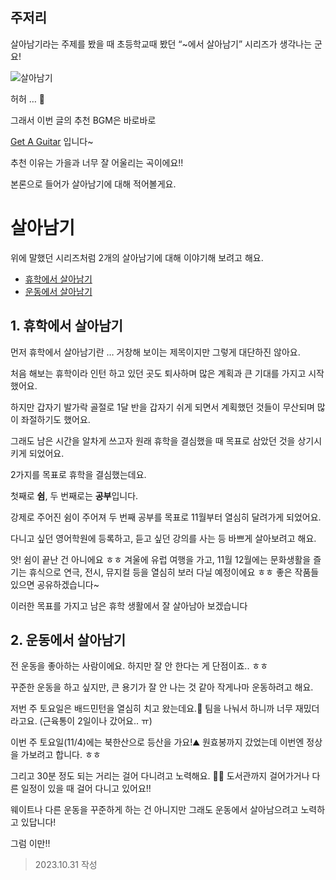 ## 주저리
살아남기라는 주제를 봤을 때 초등학교때 봤던 “~에서 살아남기” 시리즈가 생각나는 군요! 

![살아남기](https://github.com/codingBottle/cobo-writing/assets/72500673/7c4c87c8-33ad-41b9-a6d1-d7f4d48a6d11)

허허 … 🤣

그래서 이번 글의 추천 BGM은 바로바로

[Get A Guitar](https://music.youtube.com/watch?v=fJdi9OAY9s4&si=yxhSnAgl4NLheBex) 입니다~

추천 이유는 가을과 너무 잘 어울리는 곡이에요!!

본론으로 들어가 살아남기에 대해 적어볼게요.


# 살아남기

위에 말했던 시리즈처럼 2개의 살아남기에 대해 이야기해 보려고 해요.

- [휴학에서 살아남기](#1-휴학에서-살아남기)
- [운동에서 살아남기](#2-운동에서-살아남기)

## 1. 휴학에서 살아남기

먼저 휴학에서 살아남기란 … 거창해 보이는 제목이지만 그렇게 대단하진 않아요.

처음 해보는 휴학이라 인턴 하고 있던 곳도 퇴사하며 많은 계획과 큰 기대를 가지고 시작했어요.

하지만 갑자기 발가락 골절로 1달 반을 갑자기 쉬게 되면서 계획했던 것들이 무산되며 많이 좌절하기도 했어요.

그래도 남은 시간을 알차게 쓰고자 원래 휴학을 결심했을 때 목표로 삼았던 것을 상기시키게 되었어요.

2가지를 목표로 휴학을 결심했는데요.

첫째로 **쉼**, 두 번째로는 **공부**입니다.

강제로 주어진 쉼이 주어져 두 번째 공부를 목표로 11월부터 열심히 달려가게 되었어요.

다니고 싶던 영어학원에 등록하고, 듣고 싶던 강의를 사는 등 바쁘게 살아보려고 해요.

앗! 쉼이 끝난 건 아니에요 ㅎㅎ 겨울에 유럽 여행을 가고, 11월 12월에는 문화생활을 즐기는 휴식으로 연극, 전시, 뮤지컬 등을 열심히 보러 다닐 예정이에요 ㅎㅎ 좋은 작품들 있으면 공유하겠습니다~

이러한 목표를 가지고 남은 휴학 생활에서 잘 살아남아 보겠습니다

## 2. 운동에서 살아남기

전 운동을 좋아하는 사람이에요. 하지만 잘 안 한다는 게 단점이죠.. ㅎㅎ

꾸준한 운동을 하고 싶지만, 큰 용기가 잘 안 나는 것 같아 작게나마 운동하려고 해요.

저번 주 토요일은 배드민턴을 열심히 치고 왔는데요.🏸 팀을 나눠서 하니까 너무 재밌더라고요. (근육통이 2일이나 갔어요.. ㅠ)

이번 주 토요일(11/4)에는 북한산으로 등산을 가요!⛰️ 원효봉까지 갔었는데 이번엔 정상을 가보려고 합니다. ㅎㅎ

그리고 30분 정도 되는 거리는 걸어 다니려고 노력해요. 🏃‍♀️ 도서관까지 걸어가거나 다른 일정이 있을 때 걸어 다니고 있어요!!

웨이트나 다른 운동을 꾸준하게 하는 건 아니지만 그래도 운동에서 살아남으려고 노력하고 있답니다!

그럼 이만!!

> 2023.10.31 작성

